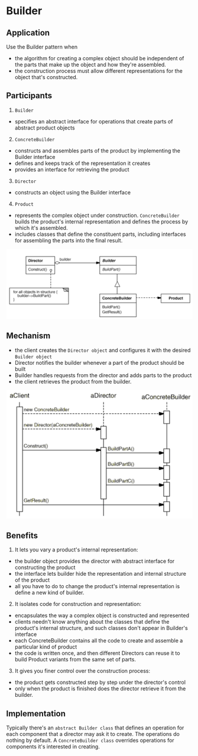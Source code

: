 # Builder

## Application

Use the Builder pattern when
- the algorithm for creating a complex object should be independent of the parts that make up the object and how they're assembled.
- the construction process must allow different representations for the object that's constructed.

## Participants

1. `Builder`
- specifies an abstract interface for operations that create parts of abstract product objects

2. `ConcreteBuilder`
- constructs and assembles parts of the product by implementing the Builder interface
- defines and keeps track of the representation it creates
- provides an interface for retrieving the product

3. `Director`
- constructs an object using the Builder interface

4. `Product`
- represents the complex object under construction. `ConcreteBuilder` builds the product's internal representation and defines the process by which it's assembled.
- includes classes that define the constituent parts, including interfaces for assembling the parts into the final result.

![img](../../img/builder_uml.png)

## Mechanism

- the client creates the `Director object` and configures it with the desired `Builder object`
- Director notifies the builder whenever a part of the product should be built
- Builder handles requests from the director and adds parts to the product
- the client retrieves the product from the builder.

![img](../../img/builder_interaction_diagram.png)

## Benefits

1. It lets you vary a product's internal representation:
- the builder object provides the director with abstract interface for constructing the product
- the interface lets builder hide the representation and internal structure of the product
- all you have to do to change the product's internal representation is define a new kind of builder.

2. It isolates code for construction and representation:
- encapsulates the way a complex object is constructed and represented
- clients needn't know anything about the classes that define the product's internal structure, and such classes don't appear in Builder's interface
- each ConcreteBuilder contains all the code to create and assemble a particular kind of product
- the code is written once, and then different Directors can reuse it to build Product variants from the same set of parts.

3. It gives you finer control over the construction process:
- the product gets constructed step by step under the director's control
- only when the product is finished does the director retrieve it from the builder.

## Implementation

Typically there's an `abstract Builder class` that defines an operation for each component that a director may ask it to create. The operations do nothing by default. A `ConcreteBuilder class` overrides operations for components it's interested in creating.